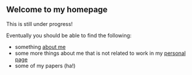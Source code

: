 ## Welcome to my homepage

This is still under progress!

Eventually you should be able to find the following:

- something [about me](about.md)
- some more things about me that is not related to work in my [personal page](personal.md)
- some of my papers (ha!)
